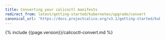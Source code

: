 ```yaml
---
title: Converting your calicoctl manifests
redirect_from: latest/getting-started/kubernetes/upgrade/convert
canonical_url: 'https://docs.projectcalico.org/v3.1/getting-started/kubernetes/upgrade/convert'
---
```


{% include {{page.version}}/calicoctl-convert.md %}
